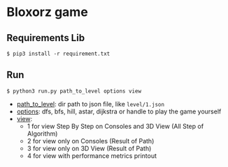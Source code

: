 # Bloxorz game

## Requirements Lib

```
$ pip3 install -r requirement.txt
```

## Run

```
$ python3 run.py path_to_level options view
```

* [path_to_level](): dir path to json file, like `level/1.json`
* [options](): dfs, bfs, hill, astar, dijkstra or handle to play the game yourself
* [view]():
    + 1 for view Step By Step on Consoles and 3D View (All Step of Algorithm)
    + 2 for view only on Consoles (Result of Path)
    + 3 for view only on 3D View (Result of Path)
    + 4 for view with performance metrics printout
